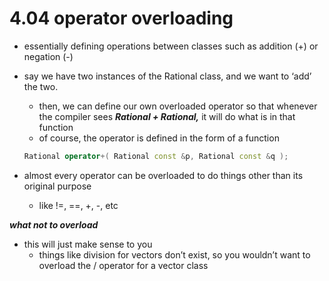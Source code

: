 # 4.04 operator overloading

- essentially defining operations between classes such as addition (+) or negation (-)

- say we have two instances of the Rational class, and we want to ‘add’ the two.
    - then, we can define our own overloaded operator so that whenever the compiler sees *********************Rational + Rational,********************* it will do what is in that function
    - of course, the operator is defined in the form of a function
    
    ```cpp
    Rational operator+( Rational const &p, Rational const &q );
    ```
    
- almost every operator can be overloaded to do things other than its original purpose
    - like !=, ==, +, -, etc

*********************************what not to overload*********************************

- this will just make sense to you
    - things like division for vectors don’t exist, so you wouldn’t want to overload the / operator for a vector class
